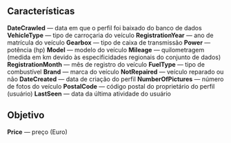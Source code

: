 ## Características

**DateCrawled** — data em que o perfil foi baixado do banco de dados
**VehicleType** — tipo de carroçaria do veículo
**RegistrationYear** — ano de matrícula do veículo
**Gearbox** — tipo de caixa de transmissão
**Power** — potência (hp)
**Model** — modelo do veículo
**Mileage** — quilometragem (medida em km devido às especificidades regionais do conjunto de dados)
**RegistrationMonth** — mês de registro do veículo
**FuelType** — tipo de combustível
**Brand** — marca do veículo
**NotRepaired** — veículo reparado ou não
**DateCreated** — data de criação do perfil
**NumberOfPictures** — número de fotos do veículo
**PostalCode** — código postal do proprietário do perfil (usuário)
**LastSeen** — data da última atividade do usuário


## Objetivo

**Price** — preço (Euro)